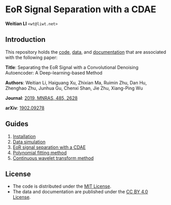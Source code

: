 EoR Signal Separation with a CDAE
=================================

**Weitian LI** `<wt@liwt.net>`

Introduction
------------
This repository holds the [code](code), [data](data), and [documentation](doc)
that are associated with the following paper:

**Title**:
Separating the EoR Signal with a Convolutional Denoising Autoencoder: A Deep-learning-based Method

**Authors**:
Weitian Li,
Haiguang Xu,
Zhixian Ma,
Ruimin Zhu,
Dan Hu,
Zhenghao Zhu,
Junhua Gu,
Chenxi Shan,
Jie Zhu,
Xiang-Ping Wu

**Journal**:
[2019, MNRAS, 485, 2628](http://dx.doi.org/10.1093/mnras/stz582)

**arXiv**:
[1902.09278](https://arxiv.org/abs/1902.09278)


Guides
------
1. [Installation](doc/installation.md)
2. [Data simulation](doc/data.md)
3. [EoR signal separation with a CDAE](code/cdae.ipynb)
4. [Polynomial fitting method](code/polyfit.ipynb)
5. [Continuous wavelet transform method](code/cwt.ipynb)


License
-------
* The code is distributed under the
  [MIT License](https://opensource.org/licenses/MIT).
* The data and documentation are published under the
  [CC BY 4.0 License](https://creativecommons.org/licenses/by/4.0/).
